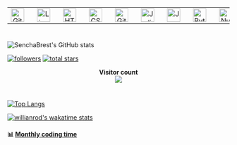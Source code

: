 <table>
    <tr>
        <td align="center" width="96">
            <img align="left" alt="Git" width="30px" style="padding-right:10px;" src="https://cdn.jsdelivr.net/gh/devicons/devicon/icons/git/git-original.svg" />
        </td>
        <td align="center" width="96">
            <img align="left" alt="Linux" width="30px" style="padding-right:10px;" src="https://cdn.jsdelivr.net/gh/devicons/devicon/icons/linux/linux-original.svg" />
        </td>
        <td align="center" width="96">
            <img align="left" alt="HTML" width="30px" style="padding-right:10px;" src="https://cdn.jsdelivr.net/gh/devicons/devicon/icons/html5/html5-plain.svg" />
        </td>
        <td align="center" width="96">
            <img align="left" alt="CSS" width="30px" style="padding-right:10px;" src="https://cdn.jsdelivr.net/gh/devicons/devicon/icons/css3/css3-plain.svg" />
        </td>
        <td align="center" width="96">
            <img align="left" alt="GitLab" width="30px" style="padding-right:10px;" src="https://cdn.jsdelivr.net/gh/devicons/devicon/icons/gitlab/gitlab-original.svg" />
        </td>
        <td align="center" width="96">
            <img align="left" alt="Julia" width="30px" style="padding-right:10px;" src="https://cdn.jsdelivr.net/gh/devicons/devicon/icons/julia/julia-original.svg" />
        </td>
        <td align="center" width="96">
            <img align="left" alt="Jupyter" width="30px" style="padding-right:10px;" src="https://cdn.jsdelivr.net/gh/devicons/devicon/icons/jupyter/jupyter-original.svg" />
        </td>
        <td align="center" width="96">
            <img align="left" alt="Python" width="30px" style="padding-right:10px;" src="https://cdn.jsdelivr.net/gh/devicons/devicon/icons/python/python-plain.svg" />
        </td>
        <td align="center" width="96">
            <img align="left" alt="NumPy" width="30px" style="padding-right:10px;" src="https://cdn.jsdelivr.net/gh/devicons/devicon/icons/numpy/numpy-original.svg" />
        </td>
        <td align="center" width="96">
            <img align="left" alt="C++" width="30px" style="padding-right:10px;" src="https://cdn.jsdelivr.net/gh/devicons/devicon/icons/cplusplus/cplusplus-line.svg" />
        </td>
        <td align="center" width="96">
            <img align="left" alt="GitHub" width="30px" style="padding-right:10px;" src="https://cdn.jsdelivr.net/gh/devicons/devicon/icons/github/github-original.svg" />
        </td>
        <td align="center" width="96">
            <img align="left" alt="Bash" width="30px" style="padding-right:10px;" src="https://cdn.jsdelivr.net/gh/devicons/devicon/icons/bash/bash-original.svg" />
        </td>
        <td align="center" width="96">
            <img align="left" alt="OpenCV" width="30px" style="padding-right:10px;" src="https://cdn.jsdelivr.net/gh/devicons/devicon/icons/opencv/opencv-plain.svg" />
        </td>
        <td align="center" width="96">
            <img align="left" alt="Pandas" width="30px" style="padding-right:10px;" src="https://cdn.jsdelivr.net/gh/devicons/devicon/icons/pandas/pandas-original.svg" />
        </td>
        <td align="center" width="96">
            <img align="left" alt="SQLite" width="30px" style="padding-right:10px;" src="https://cdn.jsdelivr.net/gh/devicons/devicon/icons/sqlite/sqlite-original.svg" />
        </td>
        <td align="center" width="96">
            <img align="left" alt="TensorFlow" width="30px" style="padding-right:10px;" src="https://cdn.jsdelivr.net/gh/devicons/devicon/icons/tensorflow/tensorflow-original.svg" />
        </td>
        <td align="center" width="96">
            <img align="left" alt="VisualSudio" width="30px" style="padding-right:10px;" src="https://cdn.jsdelivr.net/gh/devicons/devicon/icons/visualstudio/visualstudio-plain.svg" />
        </td>
        <td align="center" width="96">
            <img align="left" alt="VSCode" width="30px" style="padding-right:10px;" src="https://cdn.jsdelivr.net/gh/devicons/devicon/icons/vscode/vscode-original.svg" />
        </td>
        <td align="center" width="96">
            <img align="left" alt="PowerShell" width="30px" style="padding-right:10px;" src="https://raw.githubusercontent.com/PowerShell/PowerShell/master/assets/ps_black_128.svg"/>
        </td>   
    </tr>
</table>

#

![SenchaBrest's GitHub stats](https://github-readme-stats.vercel.app/api?username=SenchaBrest&show_icons=true&theme=gruvbox&count_private=true)

<p align="left">
      <a href="https://github.com/SenchaBrest?tab=followers">
         <img alt="followers" title="Follow me on Github" src="https://custom-icon-badges.demolab.com/github/followers/SenchaBrest?color=236ad3&labelColor=1155ba&style=for-the-badge&logo=person-add&label=Follow&logoColor=white"/></a>
      <a href="https://github.com/SenchaBrest?tab=repositories&sort=stargazers">
         <img alt="total stars" title="Total stars on GitHub" src="https://custom-icon-badges.demolab.com/github/stars/SenchaBrest?color=55960c&style=for-the-badge&labelColor=488207&logo=star"/></a>
   </p>

<p align="center"> 
  <b>Visitor count</b><br>
  <img src="https://profile-counter.glitch.me/SenchaBrest/count.svg" />
</p>

#

[![Top Langs](https://github-readme-stats.vercel.app/api/top-langs/?username=SenchaBrest&langs_count=8)](https://github.com/SenchaBrest/github-readme-stats)

[![willianrod's wakatime stats](https://github-readme-stats.vercel.app/api/wakatime?username=SenchaBrest&v=2)](https://github.com/SenchaBrest/github-readme-stats)

#### :bar_chart: [Monthly coding time](https://github.com/muety/wakapi)

<!--START_SECTION:waka-->


<!--END_SECTION:waka-->
